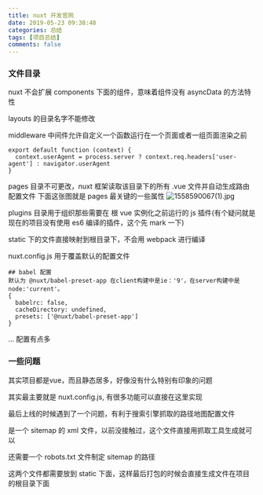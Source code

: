 ```yaml
---
title: nuxt 开发官网
date: 2019-05-23 09:38:48
categories: 总结
tags: [项目总结]
comments: false
---
```


<!-- 1. 刷文档 -->

### 文件目录

nuxt 不会扩展 components 下面的组件，意味着组件没有 asyncData 的方法特性

layouts 的目录名字不能修改

middleware 中间件允许自定义一个函数运行在一个页面或者一组页面渲染之前

```
export default function (context) {
  context.userAgent = process.server ? context.req.headers['user-agent'] : navigator.userAgent
}
```

pages 目录不可更改，nuxt 框架读取该目录下的所有 .vue 文件并自动生成路由配置文件
下面这张图就是 pages 最关键的一些属性 ![1558590067(1).jpg](https://i.loli.net/2019/05/23/5ce6329c82dd231257.jpg)

plugins 目录用于组织那些需要在 根 vue 实例化之前运行的 js 插件(有个疑问就是现在的项目没有使用 es6 编译的插件，这个先 mark 一下)

static 下的文件直接映射到根目录下，不会用 webpack 进行编译

nuxt.config.js 用于覆盖默认的配置文件

```
## babel 配置
默认为 @nuxt/babel-preset-app 在client构建中是ie：'9'，在server构建中是node:'current'。
{
  babelrc: false,
  cacheDirectory: undefined,
  presets: ['@nuxt/babel-preset-app']
}
```

... 配置有点多

### 一些问题
其实项目都是vue，而且静态居多，好像没有什么特别有印象的问题

其实最主要就是 nuxt.config.js, 有很多功能可以直接在这里实现

最后上线的时候遇到了一个问题，有利于搜索引擎抓取的路径地图配置文件

是一个 sitemap 的 xml 文件，以前没接触过，这个文件直接用抓取工具生成就可以

还需要一个 robots.txt 文件制定 sitemap 的路径

这两个文件都需要放到 static 下面，这样最后打包的时候会直接生成文件在项目的根目录下面
